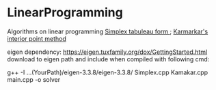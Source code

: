 # LinearProgramming

Algorithms on linear programming
[Simplex tabuleau form ](https://link.springer.com/chapter/10.1007/978-0-8176-4844-2_2);
[Karmarkar's interior point method](https://link.springer.com/article/10.1007/BF01587095)

eigen dependency:
    https://eigen.tuxfamily.org/dox/GettingStarted.html
download to eigen path and include when compiled with following cmd:

g++ -I ...(YourPath)/eigen-3.3.8/eigen-3.3.8/ Simplex.cpp Kamakar.cpp main.cpp -o solver
